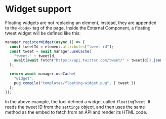 # Widget support

Floating widgets are not replacing an element, instead, they are appended to the `<body>` tag of the page. Inside the External Component, a floating tweet widget will be defined like this:

```js
manager.registerWidget(async () => {
  const tweetId = element.attributes["tweet-id"];
  const tweet = await manager.useCache(
    "tweet-" + tweetId,
    await(await fetch("https://api.twitter.com/tweet/" + tweetId)).json()
  );

  return await manager.useCache(
    "widget",
    pug.compile("templates/floating-widget.pug", { tweet })
  );
});
```

In the above example, the tool defined a widget called `floatingTweet`. It reads the tweet ID from the `settings` object, and then uses the same method as the embed to fetch from an API and render its HTML code.
